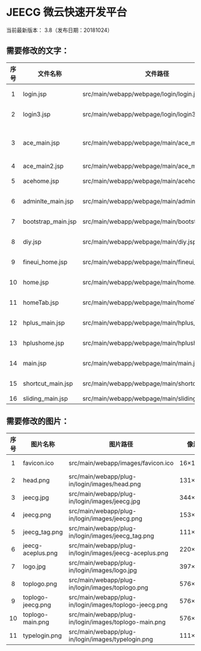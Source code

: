 JEECG 微云快速开发平台
===============

当前最新版本： 3.8（发布日期：20181024）

需要修改的文字：
-----------------------------------
| 序号 | 文件名称 | 文件路径 | 行号 | 内容 |
| :-: | - | - | - | - |
| 1 | login.jsp | src/main/webapp/webpage/login/login.jsp | 52,120 | 详见源文件 |
| 2 | login3.jsp | src/main/webapp/webpage/login/login3.jsp | 121,132 | 详见源文件 |
| 3 | ace_main.jsp | src/main/webapp/webpage/main/ace_main.jsp | 69 | JEECG 微云快速开发平台 |
| 4 | ace_main2.jsp | src/main/webapp/webpage/main/ace_main2.jsp | 501 | <span class="blue bolder">JEECG</span> |
| 5 | acehome.jsp | src/main/webapp/webpage/main/acehome.jsp | 全部 | 详见源文件 |
| 6 | adminlte_main.jsp | src/main/webapp/webpage/main/adminlte_main.jsp | 11,12,328~330 | 详见源文件 |
| 7 | bootstrap_main.jsp | src/main/webapp/webpage/main/bootstrap_main.jsp | 85~86 | 详见源文件 |
| 8 | diy.jsp | src/main/webapp/webpage/main/diy.jsp | 415~416 | 详见源文件 |
| 9 | fineui_home.jsp | src/main/webapp/webpage/main/fineui_home.jsp | 全部 | 详见源文件 |
| 10 | home.jsp | src/main/webapp/webpage/main/home.jsp | 全部 | 详见源文件 |
| 11 | homeTab.jsp | src/main/webapp/webpage/main/homeTab.jsp | 全部 | 详见源文件 |
| 12 | hplus_main.jsp | src/main/webapp/webpage/main/hplus_main.jsp | 12~13,42,59 | 详见源文件 |
| 13 | hplushome.jsp | src/main/webapp/webpage/main/hplushome.jsp | 全部 | 详见源文件 |
| 14 | main.jsp | src/main/webapp/webpage/main/main.jsp | 249~251 | 详见源文件 |
| 15 | shortcut_main.jsp | src/main/webapp/webpage/main/shortcut_main.jsp | 179,308~310 | 详见源文件 |
| 16 | sliding_main.jsp | src/main/webapp/webpage/main/sliding_main.jsp | 6 | <title>JEECG 微云快速开发平台</title> |

需要修改的图片：
-----------------------------------
| 序号 | 图片名称 | 图片路径 | 像素 | 图片 |
| :-: | - | - | - | - |
| 1 | favicon.ico | src/main/webapp/images/favicon.ico | 16×16 | ![JEECG](https://github.com/capricornstone/jeecg-3.8/blob/master/src/main/webapp/images/favicon.ico "Jeecg快速开发平台") | 
| 2 | head.png | src/main/webapp/plug-in/login/images/head.png | 131×59 | ![JEECG](https://github.com/capricornstone/jeecg-3.8/blob/master/src/main/webapp/plug-in/login/images/head.png "Jeecg快速开发平台") |
| 3 | jeecg.jpg | src/main/webapp/plug-in/login/images/jeecg.jpg | 344×344 | ![JEECG](https://github.com/capricornstone/jeecg-3.8/blob/master/src/main/webapp/plug-in/login/images/jeecg.jpg "Jeecg快速开发平台") |
| 4 | jeecg.png | src/main/webapp/plug-in/login/images/jeecg.png | 153×55 | ![JEECG](https://github.com/capricornstone/jeecg-3.8/blob/master/src/main/webapp/plug-in/login/images/jeecg.png "Jeecg快速开发平台") |
| 5 | jeecg_tag.png | src/main/webapp/plug-in/login/images/jeecg_tag.png | 111×110 | ![JEECG](https://github.com/capricornstone/jeecg-3.8/blob/master/src/main/webapp/plug-in/login/images/jeecg_tag.png "Jeecg快速开发平台") |
| 6 | jeecg-aceplus.png | src/main/webapp/plug-in/login/images/jeecg-aceplus.png | 220×80 | ![JEECG](https://github.com/capricornstone/jeecg-3.8/blob/master/src/main/webapp/plug-in/login/images/jeecg-aceplus.png "Jeecg快速开发平台") |
| 7 | logo.jpg | src/main/webapp/plug-in/login/images/logo.jpg | 397×104 | ![JEECG](https://github.com/capricornstone/jeecg-3.8/blob/master/src/main/webapp/plug-in/login/images/logo.jpg "Jeecg快速开发平台") |
| 8 | toplogo.png | src/main/webapp/plug-in/login/images/toplogo.png | 576×59 | ![JEECG](https://github.com/capricornstone/jeecg-3.8/blob/master/src/main/webapp/plug-in/login/images/toplogo.png "Jeecg快速开发平台") |
| 9 | toplogo-jeecg.png | src/main/webapp/plug-in/login/images/toplogo-jeecg.png | 576×59 | ![JEECG](https://github.com/capricornstone/jeecg-3.8/blob/master/src/main/webapp/plug-in/login/images/toplogo-jeecg.png "Jeecg快速开发平台") |
| 10 | toplogo-main.png | src/main/webapp/plug-in/login/images/toplogo-main.png | 576×59 | ![JEECG](https://github.com/capricornstone/jeecg-3.8/blob/master/src/main/webapp/plug-in/login/images/toplogo-main.png "Jeecg快速开发平台") |
| 11 | typelogin.png | src/main/webapp/plug-in/login/images/typelogin.png | 111×110 | ![JEECG](https://github.com/capricornstone/jeecg-3.8/blob/master/src/main/webapp/plug-in/login/images/typelogin.png "Jeecg快速开发平台") |
